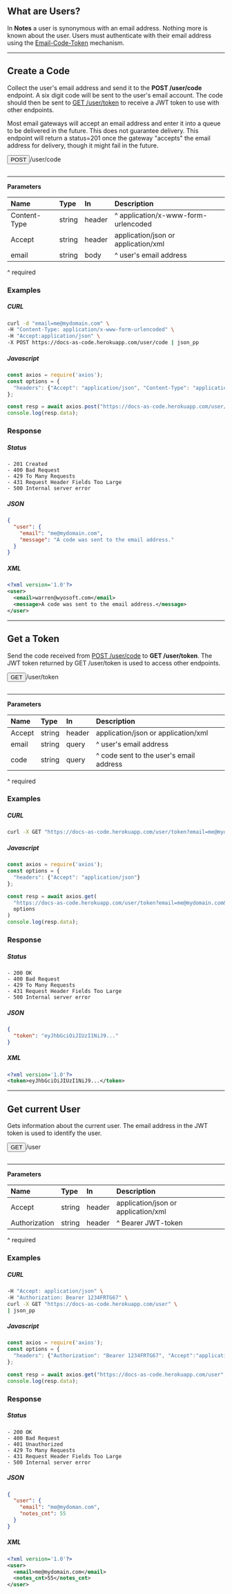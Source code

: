 ## What are Users?

In **Notes** a user is synonymous with an email address. Nothing more is known about the user. Users must authenticate with their email address using the [Email-Code-Token](APIs/overview.md) mechanism.

<!--------------------------------------
CREATE A CODE
--------------------------------------->

---

## Create a Code

Collect the user's email address and send it to the **POST /user/code** endpoint. A six digit code will be sent to the user's email account.  The code should then be sent to [GET /user/token](#Get-A-Token) to receive a JWT token to use with other endpoints.

Most email gateways will accept an email address and enter it into a queue to be delivered in the future. This does not guarantee delivery. This endpoint will return a status=201 once the gateway "accepts" the email address for delivery, though it might fail in the future.

<!-- RUN API -->
<button id="create_a_code_button" class="method post" onclick="create_a_code()">POST</button>/user/code
<code id="create_a_code_status" style="display:none;"></code>
<a id="create_a_code_closebox" href="javascript:close('create_a_code');" style="color:gray;display:none;text-decoration:none;"> 
  <i class="fa fa-times" aria-hidden="true"></i>
</a>
<i id="create_a_code_spinner" class="fa fa-spinner fa-spin" aria-hidden="true" style="visibility:hidden;"></i>
<pre id="create_a_code_data" class="tryitPre"></pre>

---

**Parameters**

| Name         | Type    | In     | Description |
| :---         | :---    | :---   | :--- |
| Content-Type | string  | header | ^ application/x-www-form-urlencoded |
| Accept       | string  | header | application/json or application/xml |
| email        | string  | body   | ^ user's email address |

^ required



### Examples

<!-- tabs:start -->

##### **CURL**

```bash
curl -d "email=me@mydomain.com" \
-H "Content-Type: application/x-www-form-urlencoded" \
-H "Accept:application/json" \
-X POST https://docs-as-code.herokuapp.com/user/code | json_pp
```

##### **Javascript**

```javascript
const axios = require('axios');
const options = {
  "headers": {"Accept": "application/json", "Content-Type": "application/x-www-form-urlencoded"}
};

const resp = await axios.post("https://docs-as-code.herokuapp.com/user/code", {"email":"me@mydomain.com"}, options)
console.log(resp.data);
```
<!-- tabs:end -->



### Response

<!-- tabs:start -->

##### **Status**

```text
- 201 Created
- 400 Bad Request
- 429 To Many Requests
- 431 Request Header Fields Too Large
- 500 Internal server error
```

##### **JSON**

```json
{
  "user": {
    "email": "me@mydomain.com",
    "message": "A code was sent to the email address."
  }
}
```

##### **XML**

```xml
<?xml version='1.0'?>
<user>
  <email>warren@wyosoft.com</email>
  <message>A code was sent to the email address.</message>
</user>
```

<!-- tabs:end -->

<!--------------------------------------
GET A TOKEN
--------------------------------------->

---

## Get a Token

Send the code received from [POST /user/code](#Create-A-Code) to **GET /user/token**. The JWT token returned by GET /user/token is used to access other endpoints.

<!-- RUN API -->
<button id="get_a_token_button" class="method get" onclick="get_a_token()">GET</button>/user/token
<code id="get_a_token_status" style="display:none;"></code>
<a id="get_a_token_closebox" href="javascript:close('get_a_token');" style="color:gray;display:none;text-decoration:none;"> 
  <i class="fa fa-times" aria-hidden="true"></i>
</a>
<i id="get_a_token_spinner" class="fa fa-spinner fa-spin" aria-hidden="true" style="visibility:hidden;"></i>
<pre id="get_a_token_data" class="tryitPre"></pre>

---

**Parameters**

| Name         | Type    | In     | Description |
| :---         | :---    | :---   | :--- |
| Accept       | string  | header | application/json or application/xml |
| email        | string  | query  | ^ user's email address |
| code         | string  | query  | ^ code sent to the user's email address |

^ required

### Examples

<!-- tabs:start -->

##### **CURL**

```bash
curl -X GET "https://docs-as-code.herokuapp.com/user/token?email=me@mydomain.com&code=123456" | json_pp
```

##### **Javascript**

```javascript
const axios = require('axios');
const options = {
  "headers": {"Accept": "application/json"}
};

const resp = await axios.get(
  "https://docs-as-code.herokuapp.com/user/token?email=me@mydomain.com&code=123456", 
  options
)
console.log(resp.data);
```

<!-- tabs:end -->

### Response

<!-- tabs:start -->
##### **Status**

```text
- 200 OK
- 400 Bad Request
- 429 To Many Requests
- 431 Request Header Fields Too Large
- 500 Internal server error
```

##### **JSON**

```json
{
  "token": "eyJhbGciOiJIUzI1NiJ9..."
}
```

##### **XML**

```xml
<?xml version='1.0'?>
<token>eyJhbGciOiJIUzI1NiJ9...</token>
```

<!-- tabs:end -->

<!--------------------------------------
GET CURRENT USER
--------------------------------------->

---

## Get current User

Gets information about the current user. The email address in the JWT token is used to identify the user.

<!--span class="method get">GET</span> /user-->
<!-- RUN API -->
<button id="get_current_user_button" class="method get" onclick="get_current_user()">GET</button>/user
<code id="get_current_user_status" style="display:none;"></code>
<a id="get_current_user_closebox" href="javascript:close('get_current_user');" style="color:gray;display:none;text-decoration:none;"> 
  <i class="fa fa-times" aria-hidden="true"></i>
</a>
<i id="get_current_user_spinner" class="fa fa-spinner fa-spin" aria-hidden="true" style="visibility:hidden;"></i>
<pre id="get_current_user_data" class="tryitPre"></pre>

---

**Parameters**

| Name          | Type    | In      | Description |
| :---          | :---    | :---    | :--- |
| Accept        | string  | header  | application/json or application/xml |
| Authorization | string  | header  | ^ Bearer JWT-token |

^ required

### Examples

<!-- tabs:start -->

##### **CURL**

```bash
-H "Accept: application/json" \
-H "Authorization: Bearer 1234FRTG67" \
curl -X GET "https://docs-as-code.herokuapp.com/user" \
| json_pp
```

##### **Javascript**

```javascript
const axios = require('axios');
const options = {
  "headers": {"Authorization": "Bearer 1234FRTG67", "Accept":"application/json"}
};

const resp = await axios.get("https://docs-as-code.herokuapp.com/user", {}, options)
console.log(resp.data);
```

<!-- tabs:end -->

### Response

<!-- tabs:start -->
##### **Status**

```text
- 200 OK
- 400 Bad Request
- 401 Unauthorized
- 429 To Many Requests
- 431 Request Header Fields Too Large
- 500 Internal server error
```

##### **JSON**

```json
{
  "user": {
    "email": "me@mydoman.com",
    "notes_cnt": 55
  }
}
```

##### **XML**

```xml
<?xml version='1.0'?>
<user>
  <email>me@mydomain.com</email>
  <notes_cnt>55</notes_cnt>
</user>
```

<!-- tabs:end -->
